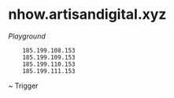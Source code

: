 # nhow.artisandigital.xyz
*Playground*
```
    185.199.108.153
    185.199.109.153
    185.199.110.153
    185.199.111.153
```

~ Trigger
